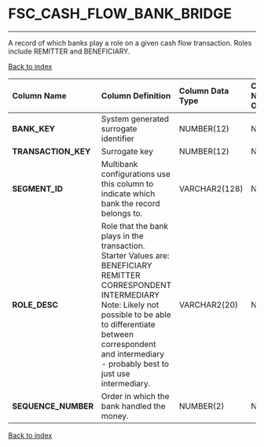 # FSC_CASH_FLOW_BANK_BRIDGE

---

A record of which banks play a role on a given cash flow transaction.  Roles include REMITTER and BENEFICIARY.

[Back to index](./index.md)

| Column Name         | Column Definition                                                                                                                                                                                                                                       | Column Data Type   | Column Null Option   | PK   | FK   |
|:--------------------|:--------------------------------------------------------------------------------------------------------------------------------------------------------------------------------------------------------------------------------------------------------|:-------------------|:---------------------|:-----|:-----|
| **BANK_KEY**        | System generated surrogate identifier                                                                                                                                                                                                                   | NUMBER(12)         | Not Null             | No   | Yes  |
| **TRANSACTION_KEY** | Surrogate key                                                                                                                                                                                                                                           | NUMBER(12)         | Not Null             | No   | Yes  |
| **SEGMENT_ID**      | Multibank configurations use this column to indicate which bank the record belongs to.                                                                                                                                                                  | VARCHAR2(128)      | Not Null             | No   | Yes  |
| **ROLE_DESC**       | Role that the bank plays in the transaction. Starter Values are: BENEFICIARY REMITTER CORRESPONDENT INTERMEDIARY Note: Likely not possible to be able to differentiate between correspondent and intermediary - probably best to just use intermediary. | VARCHAR2(20)       | Null                 | No   | No   |
| **SEQUENCE_NUMBER** | Order in which the bank handled the money.                                                                                                                                                                                                             | NUMBER(2)          | Null                 | No   | No   |

[Back to index](./index.md)
